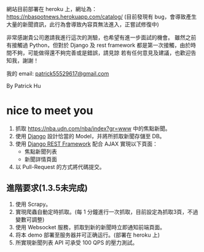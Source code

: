 網站目前部署在 heroku 上，網址為：https://nbaspotnews.herokuapp.com/catalog/
(目前發現有 bug，會導致產生大量的新聞資訊，此行為會導致內容頁無法進入，正嘗試修復中)

非常感謝貴公司邀請我進行這次的測驗，也希望有進一步面試的機會。
雖然之前有接觸過 Python，但對於 Django 及 rest framework 都是第一次接觸，由於時間不夠，可能做得還不夠完善或是錯誤，請見諒
若有任何意見及建議，也歡迎告知我，謝謝！

我的 email: patrick55529617@gmail.com

By Patrick Hu


# nice to meet you
1. 抓取 https://nba.udn.com/nba/index?gr=www 中的焦點新聞。
2. 使用 [Django](https://www.djangoproject.com/) 設計恰當的 Model，并將所抓取新聞存儲至 DB。
3. 使用 [Django REST Framework](http://www.django-rest-framework.org/) 配合 AJAX 實現以下頁面：
	 * 焦點新聞列表
	 * 新聞詳情頁面
4. 以 Pull-Request 的方式將代碼提交。
	
## 進階要求(1.3.5未完成)
1. 使用 Scrapy。
2. 實現爬蟲自動定時抓取。(每 1 分鐘進行一次抓取，目前設定為抓取3頁，不過變數可調整)
3. 使用 Websocket 服務，抓取到新的新聞時立即通知前端頁面。
4. 将本 demo 部署至服务器并可正确运行。(部署在 heroku 上)
5. 所實現新聞列表 API 可承受 100 QPS 的壓力測試。
